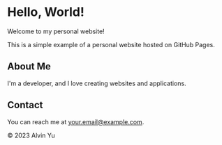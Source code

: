 # Hello, World!

Welcome to my personal website!

This is a simple example of a personal website hosted on GitHub Pages.

## About Me

I'm a developer, and I love creating websites and applications.

## Contact

You can reach me at [your.email@example.com](mailto:your.email@example.com).

&copy; 2023 Alvin Yu
